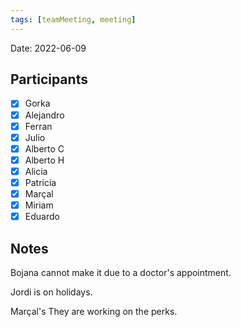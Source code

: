 ```yaml
---
tags: [teamMeeting, meeting]
---
```


Date: 2022-06-09

## Participants

- [x] Gorka
- [x] Alejandro
- [x] Ferran
- [x] Julio
- [x] Alberto C
- [x] Alberto H
- [x] Alicia
- [x] Patricia
- [x] Marçal
- [x] Miriam
- [x] Eduardo

## Notes
Bojana cannot make it due to a doctor's appointment.

Jordi is on holidays.

Marçal's
They are working on the perks.